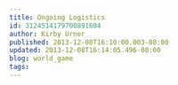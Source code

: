```yaml
---
title: Ongoing Logistics
id: 3124514179700891604
author: Kirby Urner
published: 2013-12-08T16:10:00.003-08:00
updated: 2013-12-08T16:14:05.496-08:00
blog: world_game
tags: 
---
```


